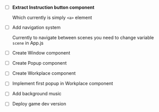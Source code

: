 - [ ] **Extract Instruction button component**

  Which currently is simply `<a>` element

- [ ] Add navigation system

  Currently to navigate between scenes you need to change variable `scene` in App.js

- [ ] Create Window component
- [ ] Create Popup component
- [ ] Create Workplace component
- [ ] Implement first popup in Workplace component
- [ ] Add background music
- [ ] Deploy game dev version

